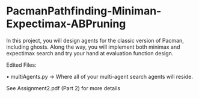 # PacmanPathfinding-Miniman-Expectimax-ABPruning
In this project, you will design agents for the classic version of Pacman, including ghosts. Along the way, you will implement both minimax and expectimax search and try your hand at evaluation function design.

Edited Files:

• multiAgents.py → Where all of your multi-agent search agents will reside.

See Assignment2.pdf (Part 2) for more details
